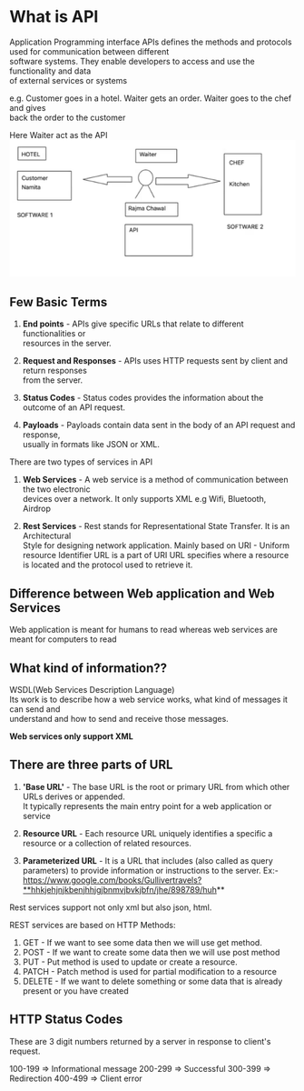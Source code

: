# What is API
Application Programming interface
APIs defines the methods and protocols used for communication between different   
software systems. They enable developers to access and use the functionality and data   
of external services or systems

e.g. 
Customer goes in a hotel. Waiter gets an order. Waiter goes to the chef and gives   
back the order to the customer

Here Waiter act as the API
![API anology](image.png)
## Few Basic Terms
1. **End points** - APIs give specific URLs that relate to different functionalities or   
resources in the server.

2. **Request and Responses** - APIs uses HTTP requests sent by client and return responses   
from the server.

3. **Status Codes** - Status codes provides the information about the outcome of an API request.

4. **Payloads** - Payloads contain data sent in the body of an API request and response,   
usually in formats like JSON or XML.

There are two types of services in API
1. **Web Services** - A web service is a method of communication between the two electronic   
devices over a network.
It only supports XML
e.g Wifi, Bluetooth, Airdrop

2. **Rest Services** - Rest stands for Representational State Transfer. It is an Architectural   
Style for designing network application.
Mainly based on URI - Uniform resource Identifier
URL is a part of URI
URL specifies where a resource is located and the protocol used to retrieve it.

## Difference between Web application and Web Services
Web application is meant for humans to read
whereas web services are meant for computers to read

## What kind of information??
WSDL(Web Services Description Language)  
Its work is to describe how a web service works, what kind of messages it can send and   
understand and how to send and receive those messages.

**Web services only support XML**

## There are three parts of URL
1. **'Base URL'** - The base URL is the root or primary URL from which other URLs derives or appended.   
It typically represents the main entry point for a web application or service

2. **Resource URL** - Each resource URL uniquely identifies a specific a resource or a collection of related resources. 

3. **Parameterized URL** - It is a URL that includes (also called as query parameters) to provide information or instructions to the server.
Ex:- https://www.google.com/books/Gullivertravels?**hhkjehjnjkbenjhhjgjbnmvjbvkjbfn/jhe/898789/huh**

Rest services support not only xml but also json, html.

REST services are based on HTTP Methods:
1. GET - If we want to see some data then we will use get method.
2. POST - If we want to create some data then we will use post method
3. PUT - Put method is used to update or create a resource.
4. PATCH - Patch method is used for partial modification to a resource
5. DELETE - If we want to delete something or some data that is already present or you have created

## HTTP Status Codes
These are 3 digit numbers returned by a server in response to client's request.

100-199 => Informational message
200-299 => Successful
300-399 => Redirection
400-499 => Client error

